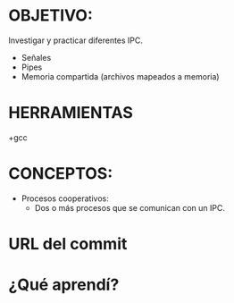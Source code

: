 # OBJETIVO:

Investigar y practicar diferentes IPC.
+ Señales
+ Pipes 
+ Memoria compartida (archivos mapeados a memoria)

# HERRAMIENTAS
+gcc

# CONCEPTOS:
+ Procesos cooperativos:
  + Dos o más procesos que se comunican con un IPC.
  
# URL del commit

# ¿Qué aprendí?

